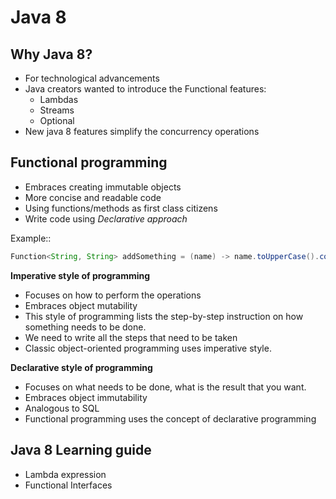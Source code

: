 # Java 8

## Why Java 8?

- For technological advancements
- Java creators wanted to introduce the Functional features:
    - Lambdas
    - Streams
    - Optional
- New java 8 features simplify the concurrency operations


## Functional programming
 
- Embraces creating immutable objects
- More concise and readable code
- Using functions/methods as first class citizens
- Write code using *Declarative approach*

Example::
```java
Function<String, String> addSomething = (name) -> name.toUpperCase().concat("default")
```

**Imperative style of programming**
- Focuses on how to perform the operations
- Embraces object mutability
- This style of programming lists the step-by-step instruction on how something needs to be done.
- We need to write all the steps that need to be taken
- Classic object-oriented programming uses imperative style.

**Declarative style of programming**
- Focuses on what needs to be done, what is the result that you want.
- Embraces object immutability
- Analogous to SQL
- Functional programming uses the concept of declarative programming


## Java 8 Learning guide
* Lambda expression
* Functional Interfaces